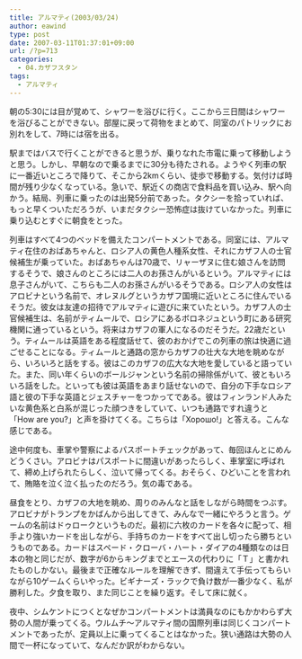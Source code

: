 ```yaml
---
title: アルマティ(2003/03/24)
author: eawind
type: post
date: 2007-03-11T01:37:01+09:00
url: /?p=713
categories:
  - 04.カザフスタン
tags:
  - アルマティ
---
```

朝の5:30には目が覚めて、シャワーを浴びに行く。ここから三日間はシャワーを浴びることができない。部屋に戻って荷物をまとめて、同室のパトリックにお別れをして、7時には宿を出る。

駅まではバスで行くことができると思うが、乗りなれた市電に乗って移動しようと思う。しかし、早朝なので乗るまでに30分も待たされる。ようやく列車の駅に一番近いところで降りて、そこから2kmくらい、徒歩で移動する。気付けば時間が残り少なくなっている。急いで、駅近くの商店で食料品を買い込み、駅へ向かう。結局、列車に乗ったのは出発5分前であった。タクシーを拾っていれば、もっと早くついただろうが、いまだタクシー恐怖症は抜けていなかった。列車に乗り込むとすぐに朝食をとった。

列車はすべて4つのベッドを備えたコンパートメントである。同室には、アルマティ在住のおばあちゃんと、ロシア人の黄色人種系女性、それにカザフ人の士官候補生が乗っていた。おばあちゃんは70歳で、リャーザヌに住む娘さんを訪問するそうで、娘さんのところには二人のお孫さんがいるという。アルマティには息子さんがいて、こちらも二人のお孫さんがいるそうである。ロシア人の女性はアロビナという名前で、オレヌルグというカザフ国境に近いところに住んでいるそうだ。彼女は友達の招待でアルマティに遊びに来ていたという。カザフ人の士官候補生は、名前がティムールで、ロシアにあるボロネジュという町にある研究機関に通っているという。将来はカザフの軍人になるのだそうだ。22歳だという。ティムールは英語をある程度話せて、彼のおかげでこの列車の旅は快適に過ごせることになる。ティムールと通路の窓からカザフの壮大な大地を眺めながら、いろいろと話をする。彼はこのカザフの広大な大地を愛していると語っていた。また、同い年くらいのボールジャンという名前の掃除係がいて、彼ともいろいろ話をした。といっても彼は英語をあまり話せないので、自分の下手なロシア語と彼の下手な英語とジェスチャーをつかってである。彼はフィンランド人みたいな黄色系と白系が混じった顔つきをしていて、いつも通路ですれ違うと「How are you?」と声を掛けてくる。こちらは「Хорошо!」と答える。こんな感じである。

途中何度も、車掌や警察によるパスポートチェックがあって、毎回ほんとにめんどうくさい。アロビナはパスポートに間違いがあったらしく、車掌室に呼ばれて、締め上げられたらしく、泣いて帰ってくる。おそらく、ひどいことを言われて、賄賂を泣く泣く払ったのだろう。気の毒である。

昼食をとり、カザフの大地を眺め、周りのみんなと話をしながら時間をつぶす。アロビナがトランプをかばんから出してきて、みんなで一緒にやろうと言う。ゲームの名前はドゥロークというものだ。最初に六枚のカードを各々に配って、相手より強いカードを出しながら、手持ちのカードをすべて出し切ったら勝ちというものである。カードはスペード・クローバ・ハート・ダイアの4種類なのは日本の物と同じだが、数字が6からキングまでとエースの代わりに「Ｔ」と書かれたものしかない。最後まで正確なルールを理解できず、間違えて手伝ってもらいながら10ゲームくらいやった。ビギナーズ・ラックで負け数が一番少なく、私が勝利した。夕食を取り、また同じことを繰り返す。そして床に就く。

夜中、シムケントにつくとなぜかコンパートメントは満員なのにもかかわらず大勢の人間が乗ってくる。ウルムチ〜アルマティ間の国際列車は同じくコンパートメントであったが、定員以上に乗ってくることはなかった。狭い通路は大勢の人間で一杯になっていて、なんだか訳がわからない。
